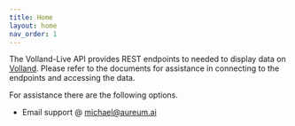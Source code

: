 ```yaml
---
title: Home
layout: home
nav_order: 1
---
```


The Volland-Live API provides REST endpoints to needed to display data on [Volland]. Please refer to the documents for assistance in connecting to the endpoints and accessing the data.

For assistance there are the following options.
* Email support @ <michael@aureum.ai>


[Volland]: https://vol.land/
